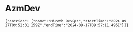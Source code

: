 # **AzmDev**



```simple-time-tracker
{"entries":[{"name":"Mirath DevOps","startTime":"2024-09-17T09:52:31.159Z","endTime":"2024-09-17T09:57:11.495Z"}]}
```
